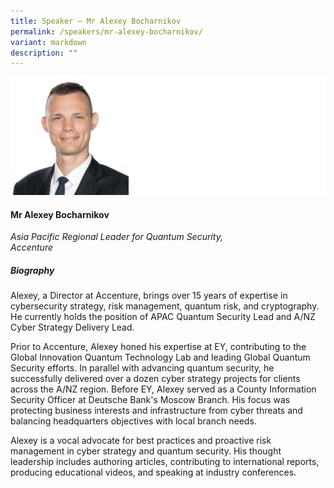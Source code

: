 ```yaml
---
title: Speaker – Mr Alexey Bocharnikov
permalink: /speakers/mr-alexey-bocharnikov/
variant: markdown
description: ""
---
```

![](/images/2024%20speakers/Mr__Alexey_Bocharnikov.png)
#### **Mr Alexey Bocharnikov**

*Asia Pacific Regional Leader for Quantum Security, <br> Accenture*

##### **Biography**
Alexey, a Director at Accenture, brings over 15 years of expertise in cybersecurity strategy, risk management, quantum risk, and cryptography. He currently holds the position of APAC Quantum Security Lead and A/NZ Cyber Strategy Delivery Lead.

Prior to Accenture, Alexey honed his expertise at EY, contributing to the Global Innovation Quantum Technology Lab and leading Global Quantum Security efforts. In parallel with advancing quantum security, he successfully delivered over a dozen cyber strategy projects for clients across the A/NZ region. Before EY, Alexey served as a County Information Security Officer at Deutsche Bank's Moscow Branch. His focus was protecting business interests and infrastructure from cyber threats and balancing headquarters objectives with local branch needs. 

Alexey is a vocal advocate for best practices and proactive risk management in cyber strategy and quantum security. His thought leadership includes authoring articles, contributing to international reports, producing educational videos, and speaking at industry conferences.